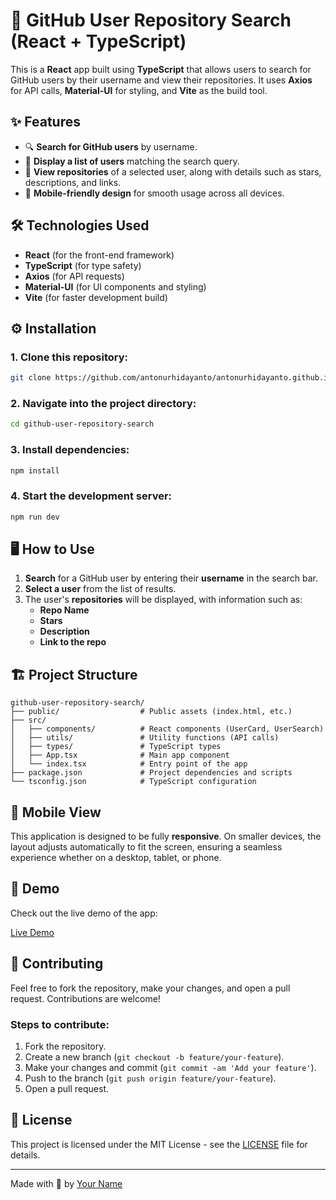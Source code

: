 
# 🐙 GitHub User Repository Search (React + TypeScript)

This is a **React** app built using **TypeScript** that allows users to search for GitHub users by their username and view their repositories. It uses **Axios** for API calls, **Material-UI** for styling, and **Vite** as the build tool.

## ✨ Features
- 🔍 **Search for GitHub users** by username.
- 📜 **Display a list of users** matching the search query.
- 🔗 **View repositories** of a selected user, along with details such as stars, descriptions, and links.
- 📱 **Mobile-friendly design** for smooth usage across all devices.

## 🛠️ Technologies Used
- **React** (for the front-end framework)
- **TypeScript** (for type safety)
- **Axios** (for API requests)
- **Material-UI** (for UI components and styling)
- **Vite** (for faster development build)

## ⚙️ Installation

### 1. Clone this repository:

```bash
git clone https://github.com/antonurhidayanto/antonurhidayanto.github.io.git
```

### 2. Navigate into the project directory:

```bash
cd github-user-repository-search
```

### 3. Install dependencies:
```bash
npm install
```

### 4. Start the development server:
```bash
npm run dev
```


## 🖥️ How to Use

1. **Search** for a GitHub user by entering their **username** in the search bar.
2. **Select a user** from the list of results.
3. The user's **repositories** will be displayed, with information such as:
   - **Repo Name**
   - **Stars**
   - **Description**
   - **Link to the repo**

## 🏗️ Project Structure

```
github-user-repository-search/
├── public/                  # Public assets (index.html, etc.)
├── src/                     
│   ├── components/          # React components (UserCard, UserSearch)
│   ├── utils/               # Utility functions (API calls)
│   ├── types/               # TypeScript types
│   ├── App.tsx              # Main app component
│   └── index.tsx            # Entry point of the app
├── package.json             # Project dependencies and scripts
└── tsconfig.json            # TypeScript configuration
```

## 📱 Mobile View

This application is designed to be fully **responsive**. On smaller devices, the layout adjusts automatically to fit the screen, ensuring a seamless experience whether on a desktop, tablet, or phone.

## 🎨 Demo

Check out the live demo of the app:

[Live Demo](https://antonurhidayanto.github.io/github-search-repository.github.io/)

## 🤝 Contributing

Feel free to fork the repository, make your changes, and open a pull request. Contributions are welcome!

### Steps to contribute:
1. Fork the repository.
2. Create a new branch (`git checkout -b feature/your-feature`).
3. Make your changes and commit (`git commit -am 'Add your feature'`).
4. Push to the branch (`git push origin feature/your-feature`).
5. Open a pull request.

## 📝 License

This project is licensed under the MIT License - see the [LICENSE](LICENSE) file for details.

---

Made with 💙 by [Your Name](https://github.com/your-username)
